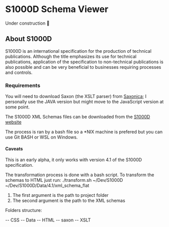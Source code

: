 # S1000D Schema Viewer

Under construction 🤫

## About S1000D

S1000D is an international specification for the production of technical publications. Although the title emphasizes its use for technical publications, application of the 
specification to non-technical publications is also possible and can be very beneficial to businesses requiring processes and controls.

### Requirements

You will need to download Saxon (the XSLT parser) from [Saxonica](https://www.saxonica.com/download/download_page.xml); I personally use the JAVA version but might move to 
the JavaScript version at some point.

The S1000D XML Schemas files can be downloaded from the [S1000D website](https://users.s1000d.org/ProductList.aspx)

The process is ran by a bash file so a *NIX machine is prefered but you can use Git BASH or WSL on Windows. 

#### Caveats

This is an early alpha, it only works with version 4.1 of the S1000D specification. 

The transformation process is done with a bash script. To transform the schemas to HTML just run: ./transform.sh ~/Dev/S1000D 
~/Dev/S1000D/Data/4.1/xml_schema_flat

1. The first argument is the path to project folder
2. The second argument is the path to the XML schemas

Folders structure:

-- CSS
-- Data
-- HTML
-- saxon
-- XSLT
